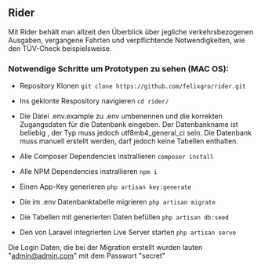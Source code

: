 ## Rider

Mit Rider behält man allzeit den Überblick über jegliche verkehrsbezogenen Ausgaben, vergangene Fahrten und verpflichtende Notwendigkeiten, wie den TÜV-Check beispielsweise.

### Notwendige Schritte um Prototypen zu sehen (MAC OS):

- Repository Klonen
`git clone https://github.com/felixgro/rider.git`

- Ins geklonte Respository navigieren
`cd rider/`

- Die Datei .env.example zu .env umbenennen und die korrekten Zugangsdaten für die Datenbank eingeben. Der Datenbankname ist beliebig , der Typ muss jedoch utf8mb4_general_ci sein. Die Datenbank muss manuell erstellt werden, darf jedoch keine Tabellen enthalten.

- Alle Composer Dependencies instrallieren
`composer install`

- Alle NPM Dependencies instrallieren
`npm i`

- Einen App-Key generieren
`php artisan key:generate`

- Die im .env Datenbanktabelle migrieren
`php artisan migrate`

- Die Tabellen mit generierten Daten befüllen
`php artisan db:seed`

- Den von Laravel integrierten Live Server starten
`php artisan serve`

Die Login Daten, die bei der Migration erstellt wurden lauten "admin@admin.com" mit dem Passwort "secret"
